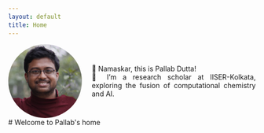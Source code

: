 ```yaml
---
layout: default
title: Home
---
```


<div style="display: flex; align-items: center;">
    <img src="PallabDutta_Photo.jpg" alt="Your Photo" style="width:150px; border-radius: 50%; margin-right: 20px;">
    <div>
        <p style="text-align: justify;">
        🙏 Namaskar, this is Pallab Dutta! <br>
        👀 I’m a research scholar at IISER-Kolkata, exploring the fusion of computational chemistry and AI. 
        </p>
    </div>
</div>
# Welcome to Pallab's home

<style>
  .site-footer {
    display: none;
  }
</style>
